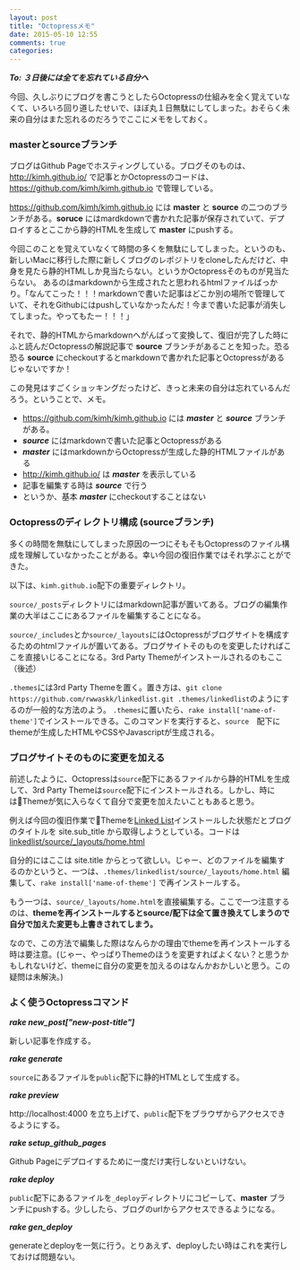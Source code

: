 ```yaml
---
layout: post
title: "Octopressメモ"
date: 2015-05-10 12:55
comments: true
categories:
---
```


***To: ３日後には全てを忘れている自分へ***

今回、久しぶりにブログを書こうとしたらOctopressの仕組みを全く覚えていなくて、いろいろ回り道したせいで、ほぼ丸１日無駄にしてしまった。おそらく未来の自分はまた忘れるのだろうでここにメモをしておく。　

### masterとsourceブランチ
ブログはGithub Pageでホスティングしている。ブログそのものは、http://kimh.github.io/ で記事とかOctopressのコードは、https://github.com/kimh/kimh.github.io で管理している。

https://github.com/kimh/kimh.github.io には **master** と **source** の二つのブランチがある。**soruce** にはmardkdownで書かれた記事が保存されていて、デプロイするとここから静的HTMLを生成して **master** にpushする。

今回このことを覚えていなくて時間の多くを無駄にしてしまった。というのも、新しいMacに移行した際に新しくブログのレポジトリをcloneしたんだけど、中身を見たら静的HTMLしか見当たらない。というかOctopressそのものが見当たらない。
あるのはmarkdownから生成されたと思われるhtmlファイルばっかり。「なんてこった！！！markdownで書いた記事はどこか別の場所で管理していて、それをGithubにはpushしていなかったんだ！今まで書いた記事が消失してしまった。やってもたー！！！」

それで、静的HTMLからmarkdownへがんばって変換して、復旧が完了した時にふと読んだOctopressの解説記事で **source** ブランチがあることを知った。恐る恐る **source** にcheckoutするとmarkdownで書かれた記事とOctopressがあるじゃないですか！

この発見はすごくショッキングだったけど、きっと未来の自分は忘れているんだろう。ということで、メモ。

- https://github.com/kimh/kimh.github.io には ***master*** と ***source*** ブランチがある。
- ***source*** にはmarkdownで書いた記事とOctopressがある
- ***master*** にはmarkdownからOctopressが生成した静的HTMLファイルがある
- http://kimh.github.io/ は ***master*** を表示している
- 記事を編集する時は ***source*** で行う
- というか、基本 ***master*** にcheckoutすることはない

### Octopressのディレクトリ構成 (sourceブランチ)
多くの時間を無駄にしてしまった原因の一つにそもそもOctopressのファイル構成を理解していなかったことがある。幸い今回の復旧作業ではそれ学ぶことができた。

以下は、`kimh.github.io`配下の重要ディレクトリ。

`source/_posts`ディレクトリにはmarkdown記事が置いてある。ブログの編集作業の大半はここにあるファイルを編集することになる。

`source/_includes`とか`source/_layouts`にはOctopressがブログサイトを構成するためのhtmlファイルが置いてある。ブログサイトそのものを変更したければここを直接いじることになる。3rd Party Themeがインストールされるのもここ（後述）

`.themes`には3rd Party Themeを置く。置き方は、`git clone https://github.com/rwwaskk/linkedlist.git .themes/linkedlist`のようにするのが一般的な方法のよう。
`.themes`に置いたら、`rake install['name-of-theme']`でインストールできる。このコマンドを実行すると、`source`　配下にthemeが生成したHTMLやCSSやJavascriptが生成される。

### ブログサイトそのものに変更を加える
前述したように、Octopressは`source`配下にあるファイルから静的HTMLを生成して、3rd Party Themeは`source`配下にインストールされる。しかし、時にはThemeが気に入らなくて自分で変更を加えたいこともあると思う。

例えば今回の復旧作業でThemeを[Linked List](https://github.com/rwwaskk/linkedlist)インストールした状態だとブログのタイトルを site.sub_title から取得しようとしている。コードは[linkedlist/source/_layouts/home.html](https://github.com/rwwaskk/linkedlist/blob/master/source/_layouts/home.html#L10)

自分的にはここは site.title からとって欲しい。じゃー、どのファイルを編集するのかというと、一つは、`.themes/linkedlist/source/_layouts/home.html` 編集して、`rake install['name-of-theme']` で再インストールする。

もう一つは、`source/_layouts/home.html`を直接編集する。ここで一つ注意するのは、**themeを再インストールするとsource/配下は全て置き換えてしまうので自分で加えた変更も上書きされてしまう。**

なので、この方法で編集した際はなんらかの理由でthemeを再インストールする時は要注意。(じゃー、やっぱりThemeのほうを変更すればよくない？と思うかもしれないけど、themeに自分の変更を加えるのはなんかおかしいと思う。この疑問は未解決。)

### よく使うOctopressコマンド

***rake new_post["new-post-title"]***

新しい記事を作成する。

***rake generate***

`source`にあるファイルを`public`配下に静的HTMLとして生成する。

***rake preview***

http://localhost:4000 を立ち上げて、`public`配下をブラウザからアクセスできるようにする。

***rake setup_github_pages***

Github Pageにデプロイするために一度だけ実行しないといけない。

***rake deploy***

`public`配下にあるファイルを`_deploy`ディレクトリにコピーして、**master** ブランチにpushする。少ししたら、ブログのurlからアクセスできるようになる。


***rake gen_deploy***

generateとdeployを一気に行う。とりあえず、deployしたい時はこれを実行しておけば問題ない。
